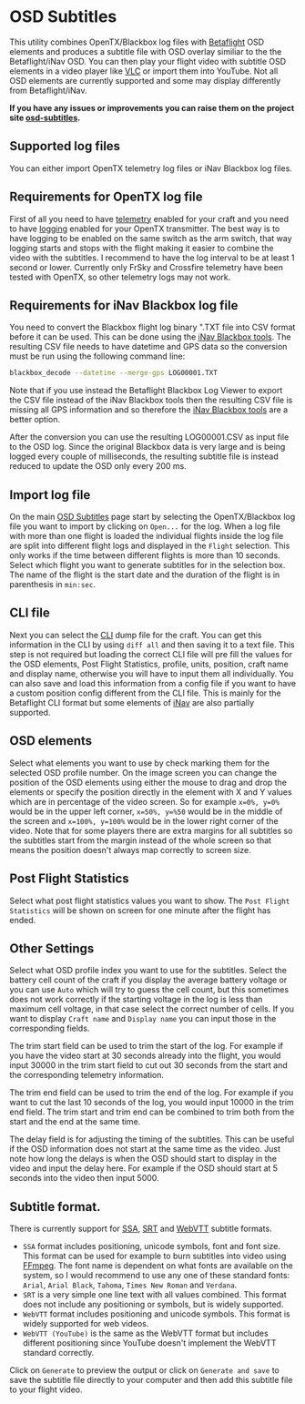 # OSD Subtitles

This utility combines OpenTX/Blackbox log files with [Betaflight] OSD elements and produces a subtitle file with OSD overlay similiar to the the Betaflight/iNav OSD. You can then play your flight video with subtitle OSD elements in a video player like [VLC] or import them into YouTube. Not all OSD elements are currently supported and some may display differently from Betaflight/iNav.

**If you have any issues or improvements you can raise them on the project site [osd-subtitles].**

## Supported log files
You can either import OpenTX telemetry log files or iNav Blackbox log files.

## Requirements for OpenTX log file
First of all you need to have [telemetry] enabled for your craft and you need to have [logging] enabled for your OpenTX transmitter. The best way is to have logging to be enabled on the same switch as the arm switch, that way logging starts and stops with the flight making it easier to combine the video with the subtitles. I recommend to have the log interval to be at least 1 second or lower. Currently only FrSky and Crossfire telemetry have been tested with OpenTX, so other telemetry logs may not work.

## Requirements for iNav Blackbox log file
You need to convert the Blackbox flight log binary ".TXT file into CSV format before it can be used. This can be done using the [iNav Blackbox tools]. The resulting CSV file needs to have datetime and GPS data so the conversion must be run using the following command line:

```bash
blackbox_decode --datetime --merge-gps LOG00001.TXT
```

Note that if you use instead the Betaflight Blackbox Log Viewer to export the CSV file instead of the iNav Blackbox tools then the resulting CSV file is missing all GPS information and so therefore the [iNav Blackbox tools] are a better option.

After the conversion you can use the resulting LOG00001.CSV as input file to the OSD log. Since the original Blackbox data is very large and is being logged every couple of milliseconds, the resulting subtitle file is instead reduced to update the OSD only every 200 ms.

## Import log file
On the main [OSD Subtitles] page start by selecting the OpenTX/Blackbox log file you want to import by clicking on `Open...` for the log. When a log file with more than one flight is loaded the individual flights inside the log file are split into different flight logs and displayed in the `Flight` selection. This only works if the time between different flights is more than 10 seconds. Select which flight you want to generate subtitles for in the selection box. The name of the flight is the start date and the duration of the flight is in parenthesis in `min:sec`.

## CLI file
Next you can select the [CLI] dump file for the craft. You can get this information in the CLI by using `diff all` and then saving it to a text file. This step is not required but loading the correct CLI file will pre fill the values for the OSD elements, Post Flight Statistics, profile, units, position, craft name and display name, otherwise you will have to input them all individually. You can also save and load this information from a config file if you want to have a custom position config different from the CLI file. This is mainly for the Betaflight CLI format but some elements of [iNav] are also partially supported.

## OSD elements
Select what elements you want to use by check marking them for the selected OSD profile number. On the image screen you can change the position of the OSD elements using either the mouse to drag and drop the elements or specify the position directly in the element with X and Y values which are in percentage of the video screen. So for example `x=0%, y=0%` would be in the upper left corner, `x=50%, y=%50` would be in the middle of the screen and `x=100%, y=100%` would be in the lower right corner of the video. Note that for some players there are extra margins for all subtitles so the subtitles start from the margin instead of the whole screen so that means the position doesn't always map correctly to screen size.

## Post Flight Statistics
Select what post flight statistics values you want to show. The `Post Flight Statistics` will be shown on screen for one minute after the flight has ended.

## Other Settings
Select what OSD profile index you want to use for the subtitles. Select the battery cell count of the craft if you display the average battery voltage or you can use `Auto` which will try to guess the cell count, but this sometimes does not work correctly if the starting voltage in the log is less than maximum cell voltage, in that case select the correct number of cells. If you want to display `Craft name` and `Display name` you can input those in the corresponding fields.

The trim start field can be used to trim the start of the log. For example if you have the video start at 30 seconds already into the flight, you would input 30000 in the trim start field to cut out 30 seconds from the start and the corresponding telemetry information.

The trim end field can be used to trim the end of the log. For example if you want to cut the last 10 seconds of the log, you would input 10000 in the trim end field. The trim start and trim end can be combined to trim both from the start and the end at the same time.

The delay field is for adjusting the timing of the subtitles. This can be useful if the OSD information does not start at the same time as the video. Just note how long the delays is when the OSD should start to display in the video and input the delay here. For example if the OSD should start at 5 seconds into the video then input 5000.

## Subtitle format.

There is currently support for [SSA], [SRT] and [WebVTT] subtitle formats.

- `SSA` format includes positioning, unicode symbols, font and font size. This format can be used for example to burn subtitles into video using [FFmpeg]. The font name is dependent on what fonts are available on the system, so I would recommend to use any one of these standard fonts: `Arial`, `Arial Black`, `Tahoma`, `Times New Roman` and `Verdana`.
- `SRT` is a very simple one line text with all values combined. This format does not include any positioning or symbols, but is widely supported.
- `WebVTT` format includes positioning and unicode symbols. This format is widely supported for web videos.
- `WebVTT (YouTube)` is the same as the WebVTT format but includes different positioning since YouTube doesn't implement the WebVTT standard correctly.

Click on `Generate` to preview the output or click on `Generate and save` to save the subtitle file directly to your computer and then add this subtitle file to your flight video.

[osd-subtitles]: https://github.com/kristjanbjarni/osd-subtitles/
[OSD Subtitles]: https://kristjanbjarni.github.io/osd-subtitles/
[Betaflight]: https://betaflight.com/
[VLC]: https://www.videolan.org
[SRT]: https://en.wikipedia.org/wiki/SubRip
[WebVTT]: https://www.w3.org/TR/webvtt1/
[SSA]: https://en.wikipedia.org/wiki/SubStation_Alpha
[FFmpeg]: https://trac.ffmpeg.org/wiki/HowToBurnSubtitlesIntoVideo
[iNav]: https://github.com/inavFlight/inav/wiki
[telemetry]: https://oscarliang.com/sbus-smartport-telemetry-naze32/
[logging]: https://oscarliang.com/log-gps-coordinates-taranis/
[CLI]: https://oscarliang.com/betaflight-cli-explained/
[iNav Blackbox tools]: https://github.com/iNavFlight/blackbox-tools
